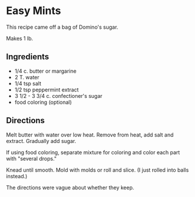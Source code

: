 # Easy Mints

This recipe came off a bag of Domino's sugar.

Makes 1 lb.

## Ingredients

* 1/4 c. butter or margarine
* 2 T. water
* 1/4 tsp salt
* 1/2 tsp peppermint extract
* 3 1/2 - 3 3/4 c. confectioner's sugar
* food coloring (optional)

## Directions

Melt butter with water over low heat.  Remove from heat, add salt and extract.  Gradually add sugar.

If using food coloring, separate mixture for coloring and color each part with "several drops."

Knead until smooth.  Mold with molds or roll and slice.  (I just rolled into balls instead.)

The directions were vague about whether they keep.

